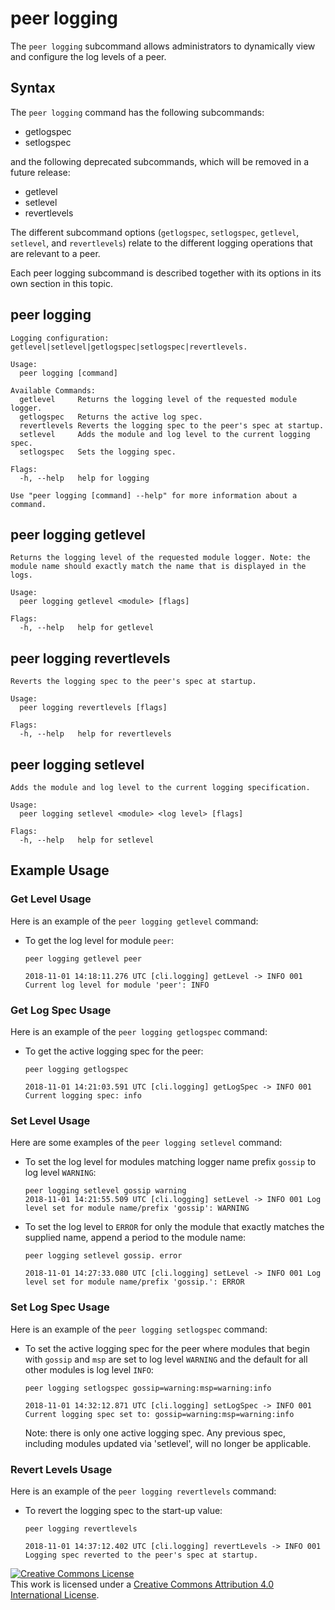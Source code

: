# peer logging

The `peer logging` subcommand allows administrators to dynamically view and
configure the log levels of a peer.

## Syntax

The `peer logging` command has the following subcommands:

  * getlogspec
  * setlogspec

and the following deprecated subcommands, which will be removed
in a future release:

  * getlevel
  * setlevel
  * revertlevels

The different subcommand options (`getlogspec`, `setlogspec`, `getlevel`, `setlevel`,
and `revertlevels`) relate to the different logging operations that are relevant
to a peer.

Each peer logging subcommand is described together with its options in its own
section in this topic.

## peer logging
```
Logging configuration: getlevel|setlevel|getlogspec|setlogspec|revertlevels.

Usage:
  peer logging [command]

Available Commands:
  getlevel     Returns the logging level of the requested module logger.
  getlogspec   Returns the active log spec.
  revertlevels Reverts the logging spec to the peer's spec at startup.
  setlevel     Adds the module and log level to the current logging spec.
  setlogspec   Sets the logging spec.

Flags:
  -h, --help   help for logging

Use "peer logging [command] --help" for more information about a command.
```


## peer logging getlevel
```
Returns the logging level of the requested module logger. Note: the module name should exactly match the name that is displayed in the logs.

Usage:
  peer logging getlevel <module> [flags]

Flags:
  -h, --help   help for getlevel
```


## peer logging revertlevels
```
Reverts the logging spec to the peer's spec at startup.

Usage:
  peer logging revertlevels [flags]

Flags:
  -h, --help   help for revertlevels
```


## peer logging setlevel
```
Adds the module and log level to the current logging specification.

Usage:
  peer logging setlevel <module> <log level> [flags]

Flags:
  -h, --help   help for setlevel
```

## Example Usage

### Get Level Usage

Here is an example of the `peer logging getlevel` command:

  * To get the log level for module `peer`:

    ```
    peer logging getlevel peer

    2018-11-01 14:18:11.276 UTC [cli.logging] getLevel -> INFO 001 Current log level for module 'peer': INFO

    ```

### Get Log Spec Usage

Here is an example of the `peer logging getlogspec` command:

  * To get the active logging spec for the peer:

    ```
    peer logging getlogspec

    2018-11-01 14:21:03.591 UTC [cli.logging] getLogSpec -> INFO 001 Current logging spec: info

    ```

### Set Level Usage

Here are some examples of the `peer logging setlevel` command:

  * To set the log level for modules matching logger name prefix `gossip` to
    log level `WARNING`:

    ```
    peer logging setlevel gossip warning
    2018-11-01 14:21:55.509 UTC [cli.logging] setLevel -> INFO 001 Log level set for module name/prefix 'gossip': WARNING
    ```

  * To set the log level to `ERROR` for only the module that exactly matches the
    supplied name, append a period to the module name:

    ```
    peer logging setlevel gossip. error

    2018-11-01 14:27:33.080 UTC [cli.logging] setLevel -> INFO 001 Log level set for module name/prefix 'gossip.': ERROR
    ```

### Set Log Spec Usage

Here is an example of the `peer logging setlogspec` command:

  * To set the active logging spec for the peer where modules that begin with
    `gossip` and `msp` are set to log level `WARNING` and the default for all
    other modules is log level `INFO`:

    ```
    peer logging setlogspec gossip=warning:msp=warning:info

    2018-11-01 14:32:12.871 UTC [cli.logging] setLogSpec -> INFO 001 Current logging spec set to: gossip=warning:msp=warning:info

    ```

    Note: there is only one active logging spec. Any previous spec, including
    modules updated via 'setlevel', will no longer be applicable.

### Revert Levels Usage

Here is an example of the `peer logging revertlevels` command:

  * To revert the logging spec to the start-up value:

    ```
    peer logging revertlevels

    2018-11-01 14:37:12.402 UTC [cli.logging] revertLevels -> INFO 001 Logging spec reverted to the peer's spec at startup.

    ```

<a rel="license" href="http://creativecommons.org/licenses/by/4.0/"><img alt="Creative Commons License" style="border-width:0" src="https://i.creativecommons.org/l/by/4.0/88x31.png" /></a><br />This work is licensed under a <a rel="license" href="http://creativecommons.org/licenses/by/4.0/">Creative Commons Attribution 4.0 International License</a>.
